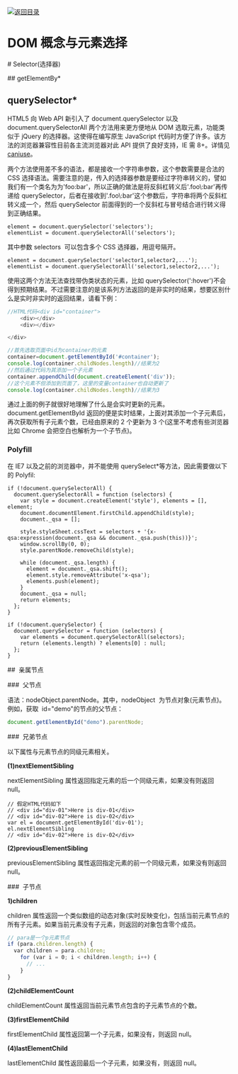 [![返回目录](https://parg.co/U0y)](https://parg.co/UHU)

# DOM 概念与元素选择

# Selector(选择器)

## getElementBy\*

## querySelector\*

HTML5 向 Web API 新引入了 document.querySelector 以及 document.querySelectorAll 两个方法用来更方便地从 DOM 选取元素，功能类似于 jQuery 的选择器。这使得在编写原生 JavaScript 代码时方便了许多。该方法的浏览器兼容性目前各主流浏览器对此 API 提供了良好支持，IE 需 8+。详情见[caniuse](http://caniuse.com/queryselector)。

两个方法使用差不多的语法，都是接收一个字符串参数，这个参数需要是合法的 CSS 选择语法。需要注意的是，传入的选择器参数是要经过字符串转义的，譬如我们有一个类名为为'foo:bar'，所以正确的做法是将反斜杠转义后'.foo\\:bar'再传递给 querySelector，后者在接收到'.foo\\:bar'这个参数后，字符串将两个反斜杠转义成一个，然后 querySelector 前面得到的一个反斜杠与冒号结合进行转义得到正确结果。

```
element = document.querySelector('selectors');
elementList = document.querySelectorAll('selectors');
```

其中参数 selectors  可以包含多个 CSS 选择器，用逗号隔开。

```
element = document.querySelector('selector1,selector2,...');
elementList = document.querySelectorAll('selector1,selector2,...');
```

使用这两个方法无法查找带伪类状态的元素，比如 querySelector(':hover')不会得到预期结果。不过需要注意的是该系列方法返回的是非实时的结果，想要区别什么是实时非实时的返回结果，请看下例：

``` javascript
//HTML代码<div id="container">
    <div></div>
    <div></div>

</div>

//首先选取页面中id为container的元素
container=document.getElementById('#container');
console.log(container.childNodes.length)//结果为2
//然后通过代码为其添加一个子元素
container.appendChild(document.createElement('div'));
//这个元素不但添加到页面了，这里的变量container也自动更新了
console.log(container.childNodes.length)//结果为3
```

通过上面的例子就很好地理解了什么是会实时更新的元素。document.getElementById 返回的便是实时结果，上面对其添加一个子元素后，再次获取所有子元素个数，已经由原来的 2 个更新为 3 个(这里不考虑有些浏览器比如 Chrome 会把空白也解析为一个子节点)。

### Polyfill

在 IE7 以及之前的浏览器中，并不能使用 querySelect\*等方法，因此需要做以下的 Polyfil:

```
if (!document.querySelectorAll) {
  document.querySelectorAll = function (selectors) {
    var style = document.createElement('style'), elements = [], element;
    document.documentElement.firstChild.appendChild(style);
    document._qsa = [];

    style.styleSheet.cssText = selectors + '{x-qsa:expression(document._qsa && document._qsa.push(this))}';
    window.scrollBy(0, 0);
    style.parentNode.removeChild(style);

    while (document._qsa.length) {
      element = document._qsa.shift();
      element.style.removeAttribute('x-qsa');
      elements.push(element);
    }
    document._qsa = null;
    return elements;
  };
}

if (!document.querySelector) {
  document.querySelector = function (selectors) {
    var elements = document.querySelectorAll(selectors);
    return (elements.length) ? elements[0] : null;
  };
}
```

##  亲属节点

###  父节点

语法：nodeObject.parentNode。其中，nodeObject  为节点对象(元素节点)。例如，获取  id="demo"的节点的父节点：

``` javascript
document.getElementById("demo").parentNode;
```

###  兄弟节点

以下属性与元素节点的同级元素相关。

**(1)nextElementSibling**

nextElementSibling 属性返回指定元素的后一个同级元素，如果没有则返回 null。

```
// 假定HTML代码如下
// <div id="div-01">Here is div-01</div>
// <div id="div-02">Here is div-02</div>
var el = document.getElementById('div-01');
el.nextElementSibling
// <div id="div-02">Here is div-02</div>
```

**(2)previousElementSibling**

previousElementSibling 属性返回指定元素的前一个同级元素，如果没有则返回 null。

###  子节点

**1)children**

children 属性返回一个类似数组的动态对象(实时反映变化)，包括当前元素节点的所有子元素。如果当前元素没有子元素，则返回的对象包含零个成员。

``` javascript
// para是一个p元素节点
if (para.children.length) {
  var children = para.children;
    for (var i = 0; i < children.length; i++) {
      // ...
    }
}
```

**(2)childElementCount**

childElementCount 属性返回当前元素节点包含的子元素节点的个数。

**(3)firstElementChild**

firstElementChild 属性返回第一个子元素，如果没有，则返回 null。

**(4)lastElementChild**

lastElementChild 属性返回最后一个子元素，如果没有，则返回 null。
